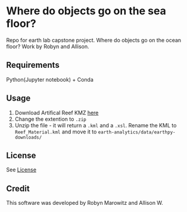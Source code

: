 # Where do objects go on the sea floor?
Repo for earth lab capstone project. Where do objects go on the ocean floor? Work by Robyn and Allison.

## Requirements

Python(Jupyter notebook) + Conda

## Usage

1. Download Artifical Reef KMZ [here](https://deq.nc.gov/marine-fisheries/coastal-fishing-information/artificial-reefs/reef-kmz-file/open)
2. Change the extention to `.zip`
3. Unzip the file - it will return a `.kml` and a `.xsl`. Rename the KML to `Reef_Material.kml` and move it to `earth-analytics/data/earthpy-downloads/`


## License
See [License](https://github.com/rmarowitz/seafloor-objects/blob/main/LICENSE)

## Credit
This software was developed by Robyn Marowitz and Allison W.
